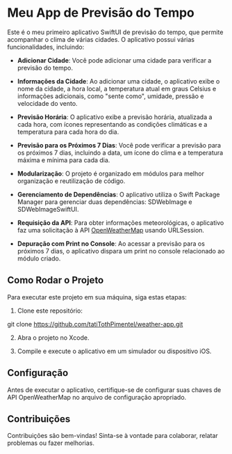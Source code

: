 # Meu App de Previsão do Tempo

Este é o meu primeiro aplicativo SwiftUI de previsão do tempo, que permite acompanhar o clima de várias cidades. O aplicativo possui várias funcionalidades, incluindo:

- **Adicionar Cidade**: Você pode adicionar uma cidade para verificar a previsão do tempo.

- **Informações da Cidade**: Ao adicionar uma cidade, o aplicativo exibe o nome da cidade, a hora local, a temperatura atual em graus Celsius e informações adicionais, como "sente como", umidade, pressão e velocidade do vento.

- **Previsão Horária**: O aplicativo exibe a previsão horária, atualizada a cada hora, com ícones representando as condições climáticas e a temperatura para cada hora do dia.

- **Previsão para os Próximos 7 Dias**: Você pode verificar a previsão para os próximos 7 dias, incluindo a data, um ícone do clima e a temperatura máxima e mínima para cada dia.

- **Modularização**: O projeto é organizado em módulos para melhor organização e reutilização de código.

- **Gerenciamento de Dependências**: O aplicativo utiliza o Swift Package Manager para gerenciar duas dependências: SDWebImage e SDWebImageSwiftUI.

- **Requisição da API**: Para obter informações meteorológicas, o aplicativo faz uma solicitação à API [OpenWeatherMap](https://openweathermap.org/api/one-call-api) usando URLSession.

- **Depuração com Print no Console**: Ao acessar a previsão para os próximos 7 dias, o aplicativo dispara um print no console relacionado ao módulo criado.

## Como Rodar o Projeto

Para executar este projeto em sua máquina, siga estas etapas:

1. Clone este repositório:

git clone https://github.com/tatiTothPimentel/weather-app.git

2. Abra o projeto no Xcode.

3. Compile e execute o aplicativo em um simulador ou dispositivo iOS.

## Configuração

Antes de executar o aplicativo, certifique-se de configurar suas chaves de API OpenWeatherMap no arquivo de configuração apropriado.

## Contribuições

Contribuições são bem-vindas! Sinta-se à vontade para colaborar, relatar problemas ou fazer melhorias.
